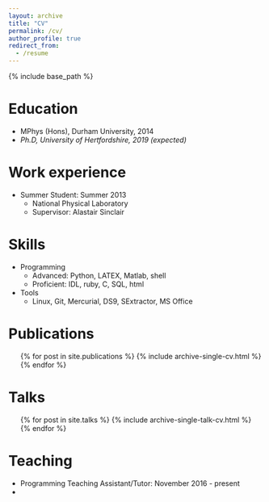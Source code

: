 ```yaml
---
layout: archive
title: "CV"
permalink: /cv/
author_profile: true
redirect_from:
  - /resume
---
```


{% include base_path %}

Education
======
* MPhys (Hons), Durham University, 2014
* *Ph.D, University of Hertfordshire, 2019 (expected)*

Work experience
======
* Summer Student: Summer 2013
  * National Physical Laboratory
  * Supervisor: Alastair Sinclair

Skills
======
* Programming
  - Advanced: Python, LATEX, Matlab, shell
  - Proficient: IDL, ruby, C, SQL, html
* Tools
  - Linux, Git, Mercurial, DS9, SExtractor, MS Office

Publications
======
  <ul>{% for post in site.publications %}
    {% include archive-single-cv.html %}
  {% endfor %}</ul>
  
Talks
======
  <ul>{% for post in site.talks %}
    {% include archive-single-talk-cv.html %}
  {% endfor %}</ul>
  
Teaching
======
  * Programming Teaching Assistant/Tutor: November 2016 - present
  * 